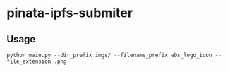 # pinata-ipfs-submiter


## Usage

```
python main.py --dir_prefix imgs/ --filename_prefix ebs_logo_icon --file_extension .png
```
